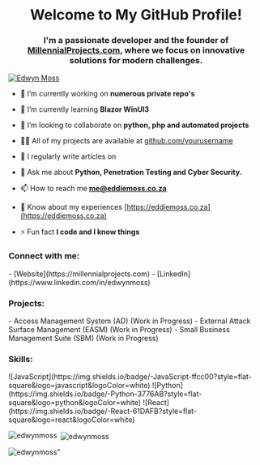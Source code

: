 <h1 align="center">Welcome to My GitHub Profile!</h1>
<h3 align="center">I'm a passionate developer and the founder of <a href="https://millennialprojects.com">MillennialProjects.com</a>, where we focus on innovative solutions for modern challenges.</h3>

<p align="left"> <a href="https://github.com/ryo-ma/github-profile-trophy"><img src="https://github-profile-trophy.vercel.app/?username=edwynmoss" alt="Edwyn Moss" /></a> </p>

- 🔭 I’m currently working on **numerous private repo's**

- 🌱 I’m currently learning **Blazor WinUI3**

- 👯 I’m looking to collaborate on **python, php and automated projects**

- 👨‍💻 All of my projects are available at [github.com/yourusername](github.com/yourusername)

- 📝 I regularly write articles on [<In Development>](<In Development>)

- 💬 Ask me about **Python, Penetration Testing and Cyber Security.**

- 📫 How to reach me **me@eddiemoss.co.za**

- 📄 Know about my experiences [https://eddiemoss.co.za](https://eddiemoss.co.za)

- ⚡ Fun fact **I code and I know things**

<h3 align="left">Connect with me:</h3>
<p align="left">
- [Website](https://millennialprojects.com)
- [LinkedIn](https://www.linkedin.com/in/edwynmoss)
</p>

<h3 align="left">Projects:</h3>
<p align="left">
- Access Management System (AD) (Work in Progress)
- External Attack Surface Management (EASM) (Work in Progress)  
- Small Business Management Suite (SBM) (Work in Progress)
</p>

<h3 align="left">Skills:</h3>
<p align="left"> 
![JavaScript](https://img.shields.io/badge/-JavaScript-ffcc00?style=flat-square&logo=javascript&logoColor=white)
![Python](https://img.shields.io/badge/-Python-3776AB?style=flat-square&logo=python&logoColor=white)
![React](https://img.shields.io/badge/-React-61DAFB?style=flat-square&logo=react&logoColor=white)
</p>

<p><img align="left" src="https://github-readme-stats.vercel.app/api/top-langs?username=edwynmoss&show_icons=true&locale=en&layout=compact" alt="edwynmoss" /></p>

<p>&nbsp;<img align="center" src="https://github-readme-stats.vercel.app/api?username=edwynmoss&show_icons=true&locale=en" alt="edwynmoss" /></p>

<p><img align="center" src="https://github-readme-streak-stats.herokuapp.com/?user=edwynmoss&" alt=edwynmoss" /></p>
